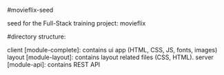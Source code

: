 #movieflix-seed

seed for the Full-Stack training project: movieflix

#directory structure:

client [module-complete]: contains ui app (HTML, CSS, JS, fonts, images)
layout [module-layout]: contains layout related files (CSS, HTML).
server [module-api]: contains REST API